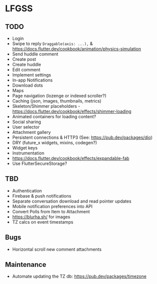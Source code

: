# LFGSS

## TODO

- Login
- Swipe to reply `Draggable(axis: ...),` & https://docs.flutter.dev/cookbook/animation/physics-simulation
- Send huddle comment
- Create post
- Create huddle
- Edit comment
- Implement settings
- In-app Notifications
- Download dots
- Maps
- Page navigation (lozenge or indexed scroller?)
- Caching (json, images, thumbnails, metrics)
- Skeleton/Shimmer placeholders - https://docs.flutter.dev/cookbook/effects/shimmer-loading
- Animated containers for loading content?
- Social sharing
- User selector
- Attachment gallery
- Persistent connections & HTTP3 (See: https://pub.dev/packages/dio)
- DRY (future_x widgets, mixins, codegen?)
- Widget keys
- Instrumentation
- https://docs.flutter.dev/cookbook/effects/expandable-fab
- Use FlutterSecureStorage?

## TBD

- Authentication
- Firebase & push notifications
- Separate conversation download and read pointer updates
- Mobile notification preferences into API
- Convert Polls from Item to Attachment
- https://blurha.sh/ for images
- TZ calcs on event timestamps

## Bugs

- Horizontal scroll new comment attachments

## Maintenance

- Automate updating the TZ db: https://pub.dev/packages/timezone
